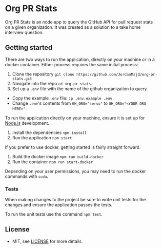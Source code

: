 # Org PR Stats

Org PR Stats is an node app to query the GitHub API for pull request stats on a given organization. It was created as a solution to a take home interview question.

## Getting started

There are two ways to run the application, directly on your machine or in a docker container. Either process requires the same initial process:

1. Clone the repository `git clone https://github.com/JordanMajd/org-pr-stats.git`
1. Navigate into the repo `cd org-pr-stats`.
1. Set up a `.env` file with the name of the github organization to query.
  - Copy the example `.env` file: `cp .env.example .env`
  - Change `.env`'s contents from `GH_ORG="servo"` to `GH_ORG="<YOUR ORG HERE>"`.

To run the application directly on your machine, ensure it is set up for [Node.js][node] development.

1. Install the dependencies `npm install`
1. Run the application `npm start`

If you prefer to use docker, getting started is fairly straight forward.

1. Build the docker image `npm run build-docker`
1. Run the container `npm run start-docker`

Depending on your user permissions, you may need to run the docker commands with `sudo`.

### Tests

When making changes to the project be sure to write unit tests for the changes and  ensure the application passes the tests.

To run the unit tests use the command `npm test`.

## License

- MIT, see [LICENSE](/LICENSE) for more details.

[node]: https://nodejs.org/en/
